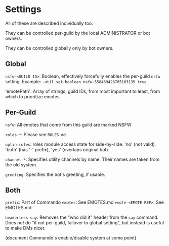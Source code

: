 # Settings

All of these are described individually too.

They can be controlled per-guild by the local ADMINISTRATOR or bot owners.

They can be controlled globally only by bot owners.

## Global

`nsfw-<GUILD ID>`: Boolean, effectively forcefully enables the per-guild `nsfw` setting.
Example: `-util set-boolean nsfw-558469426765103135 true`

'emotePath': Array of strings; guild IDs, from most important to least, from which to prioritize emotes.

## Per-Guild

`nsfw`: All emotes that come from this guild are marked NSFW

`roles-*`: Please see `ROLES.md`

`optin-roles`: roles module access state for side-by-side:
 'no' (not valid), 'both' (has '-' prefix), 'yes' (overlaps original bot)

`channel-*`: Specifies utility channels by name. Their names are taken from the old system.

`greeting`: Specifies the bot's greeting, if usable.

## Both

`prefix`: Part of Commando
`emotes`: See EMOTES.md
`emote-<EMOTE REF>`: See EMOTES.md

`headerless-say`: Removes the "who did it" header from the `say` command.
 Does *not* do "if not per-guild, fallover to global setting", but instead is useful to make DMs nicer.

(document Commando's enable/disable system at some point)